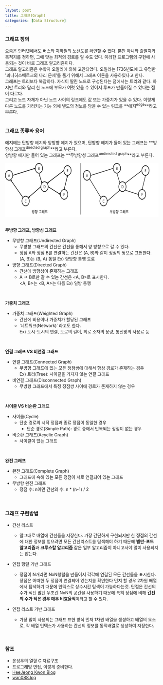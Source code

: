 ```yaml
---
layout: post
title: 그래프(Graph)
categories: [Data Structure]
---
```


### 그래프 정의

요즘은 인터넷에서도 버스와 지하철의 노선도를 확인할 수 있다. 뿐만 아니라 출발지와 목적지를 정하면, 그에 맞는 최적의 경로를 
알 수도 있다. 이러한 프로그램의 구현에 사용되는 것이 바로 그래프 알고리즘이다.   
그래프 알고리즘은 수학자 오일러에 의해 고안되었다. 오일러는 1736년도에 그 유명한 '쾨니히스베르크의 다리 문제'를 풀기 위해서 
그래프 이론을 사용하였다고 한다.   
그래프는 트리보다 복잡하다. 자식이 딸린 노드로 구성된다는 점에서는 트리와 같다. 하지만 트리와 달리 한 노드에 부모가 여럿 있을 
수 있어서 루프가 만들어질 수 있다는 점이 다르다.   
그리고 노드 자체가 아닌 노드 사이의 링크에도 값 또는 가중치가 있을 수 있다. 이렇게 다른 노드를 가리키는 기능 외에 별도의 정보를 
담을 수 있는 링크를 **에지<sup>edge</sup>**라고 부른다.  
<br> 

### 그래프 종류와 용어

에지에는 단방향 에지와 양방향 에지가 있으며, 단방향 에지가 들어 있는 그래프는 **방향성 그래프<sup>directed graph</sup>**라고 부른다.   
양방향 에지만 들어 있는 그래프는 **무방향성 그래프<sup>undirected graph</sup>**라고 부른다.   
<br>
<img src="/assets/images/data-structure/graph/graph.png" class="align-center" alt="방향성 그래프">   
<br>

**무방향 그래프, 방향성 그래프**
- 무방향 그래프(Undirected Graph)
  - 무방향 그래프의 간선은 간선을 통해서 양 방향으로 갈 수 있다.
  - 정점 A와 정점 B를 연결하는 간선은 (A, B)와 같이 정점의 쌍으로 표현한다.   
  (A, B)는 (B, A) 동일 Ex) 양방향 통행 도로
- 방향 그래프(Directed Graph)
  - 간선에 방향성이 존재하는 그래프
  - A -> B로만 갈 수 있는 간선은 <A, B>로 표시한다.   
   <A, B>는 <B, A>는 다름 Ex) 일방 통행   
<br>

**가중치 그래프**
- 가중치 그래프(Weighted Graph)
  - 간선에 비용이나 가중치가 할당된 그래프
  - ‘네트워크(Network)’ 라고도 한다.  
   Ex) 도시-도시의 연결, 도로의 길이, 회로 소자의 용량, 통신망의 사용료 등   
<br>

**연결 그래프 VS 비연결 그래프**
- 연결 그래프(Connected Graph)
  - 무방향 그래프에 있는 모든 정점쌍에 대해서 항상 경로가 존재하는 경우  
   Ex) 트리(Tree): 사이클을 가지지 않는 연결 그래프
- 비연결 그래프(Disconnected Graph)
  - 무방향 그래프에서 특정 정점쌍 사이에 경로가 존재하지 않는 경우   
<br>

**사이클 VS 비순환 그래프**
- 사이클(Cycle)
  -  단순 경로의 시작 정점과 종료 정점이 동일한 경우
     - 단순 경로(Simple Path): 경로 중에서 반복되는 정점이 없는 경우
- 비순환 그래프(Acyclic Graph)
  - 사이클이 없는 그래프  
<br>

**완전 그래프**
- 완전 그래프(Complete Graph)
  - 그래프에 속해 있는 모든 정점이 서로 연결되어 있는 그래프
- 무방향 완전 그래프
  - 정점 수: n이면 간선의 수: n * (n-1) / 2   
<br><br>

### 그래프 구현방법
- 간선 리스트
  - 말그대로 배열에 간선들을 저장한다. 가장 간단하게 구현되지만 한 정점의 간선에 대한 정보를 얻으려면 모든 간선리스트를 탐색해야 하기 때문에 **벨만-포드 알고리즘**과 **크루스칼 알고리즘** 같은 일부 알고리즘이 아니고서야 많이 사용되지는 않는다.

- 인접 행렬 기반 그래프
  - 정점이 N개라면 NxN행렬을 만들어서 각각에 연결된 모든 간선들을 표시한다. 장점은 어떠한 두 정점이 연결되어 있는지를 확인한다 던지 할 경우 2차원 배열에서 탐색하기 때문에 인덱스로 상수시간 탐색이 가능하다는것. 단점은 간선의 수가 적던 많던 무조건 NxN의 공간을 사용하기 때문에 특히 정점에 비해 **간선의 수가 적은 경우 매우 비효율적**이라고 할 수 있다.

- 인접 리스트 기반 그래프
  - 가장 많이 사용되는 그래프 표현 방식 먼저 1차원 배열을 생성하고 배열의 요소로, 각 배열 인덱스가 사용하는 간선의 정보를 동적배열로 생성하여 저장한다.   
<br>

### 참조
- 윤성우의 열혈 C 자료구조
- 프로그래밍 면접, 이렇게 준비한다.
- [HeeJeong Kwon Blog](https://gmlwjd9405.github.io/2018/08/13/data-structure-graph.html)
- [wan088.log](https://velog.io/@wan088/%EA%B7%B8%EB%9E%98%ED%94%84-%EC%95%8C%EA%B3%A0%EB%A6%AC%EC%A6%98-%EC%A0%95%EB%A6%AC)